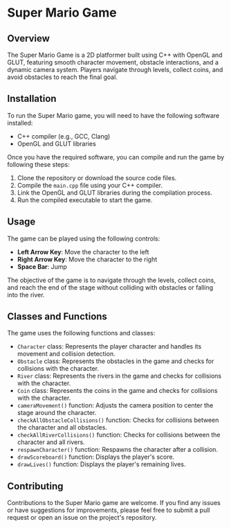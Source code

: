 # Super Mario Game

## Overview
The Super Mario Game is a 2D platformer built using C++ with OpenGL and GLUT, featuring smooth character movement, obstacle interactions, and a dynamic camera system. Players navigate through levels, collect coins, and avoid obstacles to reach the final goal.

## Installation

To run the Super Mario game, you will need to have the following software installed:

- C++ compiler (e.g., GCC, Clang)
- OpenGL and GLUT libraries

Once you have the required software, you can compile and run the game by following these steps:

1. Clone the repository or download the source code files.
2. Compile the `main.cpp` file using your C++ compiler.
3. Link the OpenGL and GLUT libraries during the compilation process.
4. Run the compiled executable to start the game.

## Usage

The game can be played using the following controls:

- **Left Arrow Key**: Move the character to the left
- **Right Arrow Key**: Move the character to the right
- **Space Bar**: Jump

The objective of the game is to navigate through the levels, collect coins, and reach the end of the stage without colliding with obstacles or falling into the river.

## Classes and Functions

The game uses the following functions and classes:

- `Character` class: Represents the player character and handles its movement and collision detection.
- `Obstacle` class: Represents the obstacles in the game and checks for collisions with the character.
- `River` class: Represents the rivers in the game and checks for collisions with the character.
- `Coin` class: Represents the coins in the game and checks for collisions with the character.
- `cameraMovement()` function: Adjusts the camera position to center the stage around the character.
- `checkAllObstacleCollisions()` function: Checks for collisions between the character and all obstacles.
- `checkAllRiverCollisions()` function: Checks for collisions between the character and all rivers.
- `respawnCharacter()` function: Respawns the character after a collision.
- `drawScoreboard()` function: Displays the player's score.
- `drawLives()` function: Displays the player's remaining lives.

## Contributing

Contributions to the Super Mario game are welcome. If you find any issues or have suggestions for improvements, please feel free to submit a pull request or open an issue on the project's repository.
